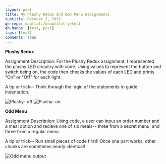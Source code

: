 ```yaml
---
layout: post
title: My Plushy Redux and Odd Menu Assignments
subtitle: October 2, 2019.
gh-repo: daattali/beautiful-jekyll
gh-badge: [test, post]
tags: [test]
comments: true
---
```


__Plushy Redux__


Assignment Description: For the Plushy Redux assignment, I represented the plushy LED circuitry with code. Using values to represent the button and switch being on, the code then checks the values of each LED and prints "On" or "Off" for each light.

A tip or trick-- Think through the logic of the statements to guide indentation.


![Plushy- off](https://cef3.github.io/img/plushyredux-off.png)
![Plushy- on](https://cef3.github.io/img/plushyredux-on.png)

__Odd Menu__

Assignment Description: Using code, a user can input an order number and a meal option and recieve one of six meals-- three from a secret menu, and three from a regular menu.

A tip or trick-- Run small pieces of code first!! Once one part works, other chunks are sometimes nearly identical!

![Odd menu output](https://cef3.github.io/img/odd-menu.png)



